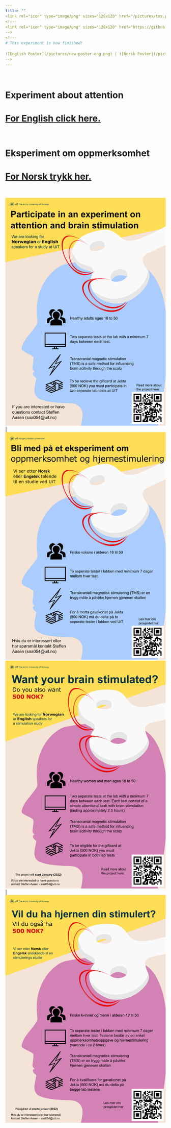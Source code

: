 ```yaml
---
title: ""
<link rel="icon" type="image/png" sizes="120x120" href="/pictures/tms.png"/>
<!---
<link rel="icon" type="image/png" sizes="120x120" href="https://github.com/uitpsypro/1/blob/main/pictures/tms.png?raw=true"/>
-->
<!---
# This experiment is now finished! 

![English Poster](/pictures/new-poster-eng.png) | ![Norsk Poster](/pictures/new-poster-nor.png) 
-->
---
```




<br/>

# Experiment about attention
# [For **English** click here.](https://uitpsypro.github.io/1/eng/info)
<br/>

# Eksperiment om oppmerksomhet
# [For **Norsk** trykk her.](https://uitpsypro.github.io/1/nor/info)
<br/>


![English poster 2](/pictures/10_poster_eng.png) | ![Norsk poster 2](/pictures/10_poster_nor.png) 
![English poster](/pictures/poster_eng1.png) | ![Norsk poster](/pictures/poster_nor1.png) 

<!---
![Norsk poster](/pictures/1-nor-poster-2.png)


![test](/pictures/poster.png)
-->
